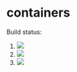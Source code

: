 # containers

Build status:

1. [![](https://github.com/yilinli22/containers/workflows/tests-fibonacci/badge.svg)](https://github.com/yilinli22/containers/actions?query=workflow%3Atests-fibonacci)
1. [![](https://github.com/yilinli22/containers/workflows/tests-range/badge.svg)](https://github.com/yilinli22/containers/actions?query=workflow%3Atests-range)
1. [![](https://github.com/yilinli22/containers/workflows/tests-unicode/badge.svg)](https://github.com/yilinli22/containers/actions?query=workflow%3Atests-unicode)
